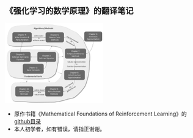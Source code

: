 ## 《强化学习的数学原理》的翻译笔记

<img src="all.png" style="zoom: 25%;" />

- 原作书籍《Mathematical Foundations of Reinforcement Learning》的 [github目录](https://github.com/MathFoundationRL/Book-Mathmatical-Foundation-of-Reinforcement-Learning)
- 本人初学者，如有错误，请指正谢谢。
